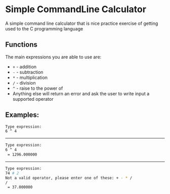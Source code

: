 # Simple CommandLine Calculator
A simple command line calculator that is nice practice exercise of getting used to the C programming language

## Functions
The main expressions you are able to use are:
- `+` - addition
- `-` - subtraction
- `*` - multiplication
- `/` - division
- `^` - raise to the power of
- Anything else will return an error and ask the user to write input a supported operator

## Examples:
```bash
Type expression: 
6 ^ 4
```
---
```bash
Type expression: 
6 ^ 4
 = 1296.000000
```
---
```bash
Type expression: 
74 # 2
Not a valid operator, please enter one of these: + - * /
/
 = 37.000000
```
